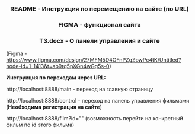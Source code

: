 <h3 align="center"> README - Инструкция по перемещению на сайте (по URL) </h3>
<h3 align="center"> FIGMA - функционал сайта </h3>
<h3 align="center"> ТЗ.docx - О панели управления и сайте </h3>

(Figma - https://www.figma.com/design/27MFM5D4OFnPZgZbwPc4tK/Untitled?node-id=1-1413&t=ab9rq5pXGn4wGg5s-0)

**Инструкция по переходам через URL:**

http://localhost:8888/main - переход на главную страницу

http://localhost:8888/control - переход на панель управления фильмами (**Необходима регистрация на сайте**)

http://localhost:8888/film?id="" (возможность перейти на конкретный фильм по id этого фильма)


